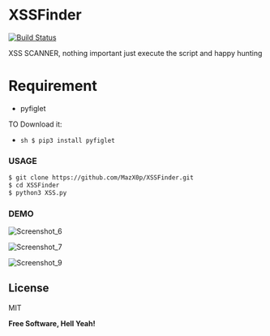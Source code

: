 # XSSFinder
[![Build Status](https://travis-ci.org/joemccann/dillinger.svg?branch=master)](https://travis-ci.org/joemccann/dillinger)

 XSS SCANNER, nothing important just execute the script and happy hunting



# Requirement
- pyfiglet 

TO Download it:
- ```sh $ pip3 install pyfiglet ``` 

### USAGE

```sh
$ git clone https://github.com/MazX0p/XSSFinder.git
$ cd XSSFinder
$ python3 XSS.py
```

### DEMO

![Screenshot_6](https://user-images.githubusercontent.com/54814433/149738326-2ed9fcff-0519-4f73-94b0-11d274e2e32a.png)

![Screenshot_7](https://user-images.githubusercontent.com/54814433/149738354-3178346e-630b-4954-bf23-7e45a5b635fb.png)

![Screenshot_9](https://user-images.githubusercontent.com/54814433/149738377-49ee8562-c820-47e6-bd84-7706902c6649.png)


License
----

MIT


**Free Software, Hell Yeah!**
